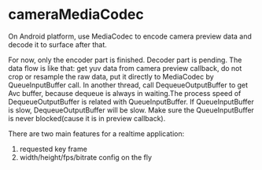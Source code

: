cameraMediaCodec
================

On Android platform, use MediaCodec to encode camera preview data and decode it to surface after that.


For now, only the encoder part is finished. Decoder part is pending.
The data flow is like that: get yuv data from camera preview callback, do not crop or resample the raw data, put it directly to MediaCodec by QueueInputBuffer call. In another thread, call DequeueOutputBuffer to get Avc buffer, because dequeue is always in waiting.The process speed of DequeueOutputBuffer is related with QueueInputBuffer. If QueueInputBuffer is slow, DequeueOutputBuffer will be slow. Make sure the QueueInputBuffer is never blocked(cause it is in preview callback).

There are two main features for a realtime application:
1. requested key frame
2. width/height/fps/bitrate config on the fly

